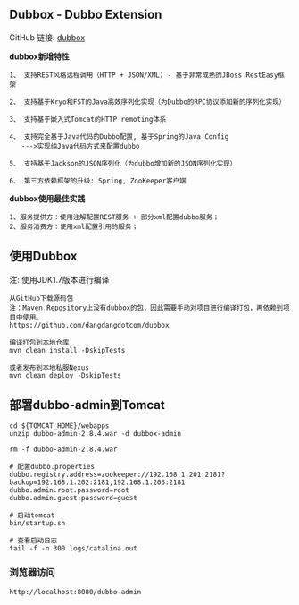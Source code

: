 ## Dubbox - Dubbo Extension

GitHub 链接: [dubbox](https://github.com/dangdangdotcom/dubbox)

**dubbox新增特性**

	1、 支持REST风格远程调用（HTTP + JSON/XML) - 基于非常成熟的JBoss RestEasy框架

	2、 支持基于Kryo和FST的Java高效序列化实现（为Dubbo的RPC协议添加新的序列化实现）

	3、 支持基于嵌入式Tomcat的HTTP remoting体系
	
	4、 支持完全基于Java代码的Dubbo配置, 基于Spring的Java Config
	   --->实现纯Java代码方式来配置dubbo

	5、 支持基于Jackson的JSON序列化（为dubbo增加新的JSON序列化实现）
	
	6、 第三方依赖框架的升级: Spring, ZooKeeper客户端


**dubbox使用最佳实践**

	1、服务提供方：使用注解配置REST服务 + 部分xml配置dubbo服务；
	2、服务消费方：使用xml配置引用的服务；


## 使用Dubbox
注: 使用JDK1.7版本进行编译

	从GitHub下载源码包
	注：Maven Repository上没有dubbox的包，因此需要手动对项目进行编译打包，再依赖到项目中使用。
	https://github.com/dangdangdotcom/dubbox

	编译打包到本地仓库
	mvn clean install -DskipTests
	
	或者发布到本地私服Nexus
	mvn clean deploy -DskipTests

## 部署dubbo-admin到Tomcat
	cd ${TOMCAT_HOME}/webapps
	unzip dubbo-admin-2.8.4.war -d dubbox-admin
	
	rm -f dubbo-admin-2.8.4.war
	
	# 配置dubbo.properties
	dubbo.registry.address=zookeeper://192.168.1.201:2181?backup=192.168.1.202:2181,192.168.1.203:2181
	dubbo.admin.root.password=root
	dubbo.admin.guest.password=guest
	
	# 启动tomcat
	bin/startup.sh

	# 查看启动日志
	tail -f -n 300 logs/catalina.out

### 浏览器访问
	http://localhost:8080/dubbo-admin
